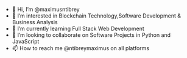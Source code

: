 - 👋 Hi, I’m @maximusntibrey
- 👀 I’m interested in Blockchain Technology,Software Development & Business Analysis
- 🌱 I’m currently learning Full Stack Web Development
- 💞️ I’m looking to collaborate on Software Projects in Python and JavaScript
- 📫 How to reach me @ntibreymaximus on all platforms

<!---
maximusntibrey/maximusntibrey is a ✨ special ✨ repository because its `README.md` (this file) appears on your GitHub profile.
You can click the Preview link to take a look at your changes.
--->
